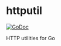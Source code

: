 # httputil

[![GoDoc](https://godoc.org/github.com/d5/go-httputil?status.svg)](https://godoc.org/github.com/d5/go-httputil)

HTTP utilities for Go

